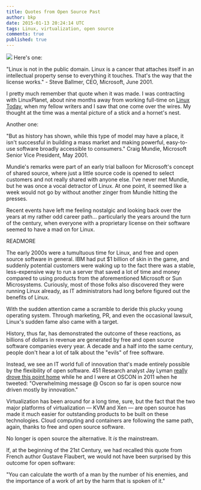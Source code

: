 ```yaml
---
title: Quotes from Open Source Past
author: bkp
date: 2015-01-13 20:24:14 UTC
tags: Linux, virtualization, open source
comments: true
published: true
---
```


![](blog/Tux_sm.png) Here's one:

"Linux is not in the public domain. Linux is a cancer that attaches itself in an intellectual property sense to everything it touches. That's the way that the license works." - Steve Ballmer, CEO, Microsoft, June 2001.

I pretty much remember that quote when it was made. I was contracting with LinuxPlanet, about nine months away from working full-time on [Linux Today](http://www.linuxtoday.com/), when my fellow writers and I saw that one come over the wires. My thought at the time was a mental picture of a stick and a hornet's nest.

Another one: 

"But as history has shown, while this type of model may have a place, it isn't successful in building a mass market and making powerful, easy-to-use software broadly accessible to consumers." Craig Mundie, Microsoft Senior Vice President, May 2001.

Mundie's remarks were part of an early trial balloon for Microsoft's concept of shared source, where just a little source code is opened to select customers and not really shared with anyone else. I've never met Mundie, but he was once a vocal detractor of Linux. At one point, it seemed like a week would not go by without another zinger from Mundie hitting the presses.

Recent events have left me feeling nostalgic and looking back over the years at my rather odd career path... particularly the years around the turn of the century, when everyone with a proprietary license on their software seemed to have a mad on for Linux. 

READMORE

The early 2000s were a tumultuous time for Linux, and free and open source software in general. IBM had put $1 billion of skin in the game, and suddenly potential customers were waking up to the fact there was a stable, less-expensive way to run a server that saved a lot of time and money compared to using products from the aforementioned Microsoft or Sun Microsystems. Curiously, most of those folks also discovered they were running Linux already, as IT administrators had long before figured out the benefits of Linux.

With the sudden attention came a scramble to deride this plucky young operating system. Through marketing, PR, and even the occasional lawsuit, Linux's sudden fame also came with a target.

History, thus far, has demonstrated the outcome of these reactions, as billions of dollars in revenue are generated by free and open source software companies every year. A decade and a half into the same century, people don't hear a lot of talk about the "evils" of free software. 

Instead, we see an IT world full of innovation that's made entirely possible by the flexibility of open software. 451 Research analyst Jay Lyman [really drove this point home](http://twitter.com/#!/ripcitylyman/status/96260257868824578) while he and I were at OSCON in 2011 when he tweeted: "Overwhelming message @ Oscon so far is open source now driven mostly by innovation."

Virtualization has been around for a long time, sure, but the fact that the two major platforms of virtualization &mdash;
 KVM and Xen &mdash;
 are open source has made it much easier for outstanding products to be built on these technologies. Cloud computing and containers are following the same path, again, thanks to free and open source software. 

No longer is open source the alternative. It *is* the mainstream.

If, at the beginning of the 21st Century, we had recalled this quote from French author Gustave Flaubert, we would not have been surprised by this outcome for open software:

"You can calculate the worth of a man by the number of his enemies, and the importance of a work of art by the harm that is spoken of it."